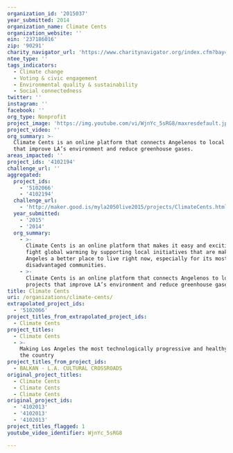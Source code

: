 ```yaml
---
organization_id: '2015037'
year_submitted: 2014
organization_name: Climate Cents
organization_website: ''
ein: '237186016'
zip: '90291'
charity_navigator_url: 'https://www.charitynavigator.org/index.cfm?bay=search.profile&ein=237186016'
ntee_type: ''
tags_indicators:
  - Climate change
  - Voting & civic engagement
  - Environmental quality & sustainability
  - Social connectedness
twitter: ''
instagram: ''
facebook: ''
org_type: Nonprofit
project_image: 'https://img.youtube.com/vi/WjnYc_5sRG8/maxresdefault.jpg'
project_video: ''
org_summary: >-
  Climate Cents is an online platform that connects Angelenos to local projects
  that improve LA’s environment and reduce greenhouse gases.
areas_impacted: ''
project_ids: '4102194'
challenge_url: ''
aggregated:
  project_ids:
    - '5102066'
    - '4102194'
  challenge_url:
    - 'http://maker.good.is/myla2050live2015/projects/ClimateCents.html'
  year_submitted:
    - '2015'
    - '2014'
  org_summary:
    - >-
      Climate Cents is an online platform that makes it easy and exciting to
      fight global warming by supporting local initiatives that are making Los
      Angeles a better place to live right now, especially for its most
      disadvantaged communities.
    - >-
      Climate Cents is an online platform that connects Angelenos to local
      projects that improve LA’s environment and reduce greenhouse gases.
title: Climate Cents
uri: /organizations/climate-cents/
extrapolated_project_ids:
  - '5102066'
project_titles_from_extrapolated_project_ids:
  - Climate Cents
project_titles:
  - Climate Cents
  - >-
    Making Los Angeles the most technologically progressive and healthy city in
    the country
project_titles_from_project_ids:
  - BALKAN - L.A. CULTURAL CROSSROADS
original_project_titles:
  - Climate Cents
  - Climate Cents
  - Climate Cents
original_project_ids:
  - '4102013'
  - '4102013'
  - '4102013'
project_titles_flagged: 1
youtube_video_identifier: WjnYc_5sRG8

---
```

